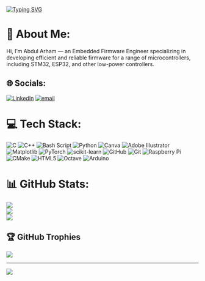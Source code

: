 [![Typing SVG](https://readme-typing-svg.demolab.com?font=Bebas+Neue&weight=900&size=23&pause=1000&color=2EE4F7&width=435&lines=Abdul+Arham;+Firmware+Engineer%7CARM+Cortex%7CSTM32)](https://git.io/typing-svg)

# 💫 About Me:
Hi, I’m Abdul Arham — an Embedded Firmware Engineer specializing in developing efficient and reliable firmware for a range of microcontrollers, including STM32, ESP32, and other low-power controllers.



## 🌐 Socials:
[![LinkedIn](https://img.shields.io/badge/LinkedIn-%230077B5.svg?logo=linkedin&logoColor=white)](https://linkedin.com/in/abdularham1026) [![email](https://img.shields.io/badge/Email-D14836?logo=gmail&logoColor=white)](mailto:arhamansari231@gmail.com) 

# 💻 Tech Stack:
![C](https://img.shields.io/badge/c-%2300599C.svg?style=for-the-badge&logo=c&logoColor=white) ![C++](https://img.shields.io/badge/c++-%2300599C.svg?style=for-the-badge&logo=c%2B%2B&logoColor=white) ![Bash Script](https://img.shields.io/badge/bash_script-%23121011.svg?style=for-the-badge&logo=gnu-bash&logoColor=white) ![Python](https://img.shields.io/badge/python-3670A0?style=for-the-badge&logo=python&logoColor=ffdd54) ![Canva](https://img.shields.io/badge/Canva-%2300C4CC.svg?style=for-the-badge&logo=Canva&logoColor=white) ![Adobe Illustrator](https://img.shields.io/badge/adobe%20illustrator-%23FF9A00.svg?style=for-the-badge&logo=adobe%20illustrator&logoColor=white) ![Matplotlib](https://img.shields.io/badge/Matplotlib-%23ffffff.svg?style=for-the-badge&logo=Matplotlib&logoColor=black) ![PyTorch](https://img.shields.io/badge/PyTorch-%23EE4C2C.svg?style=for-the-badge&logo=PyTorch&logoColor=white) ![scikit-learn](https://img.shields.io/badge/scikit--learn-%23F7931E.svg?style=for-the-badge&logo=scikit-learn&logoColor=white) ![GitHub](https://img.shields.io/badge/github-%23121011.svg?style=for-the-badge&logo=github&logoColor=white) ![Git](https://img.shields.io/badge/git-%23F05033.svg?style=for-the-badge&logo=git&logoColor=white) ![Raspberry Pi](https://img.shields.io/badge/-Raspberry_Pi-C51A4A?style=for-the-badge&logo=Raspberry-Pi) ![CMake](https://img.shields.io/badge/CMake-%23008FBA.svg?style=for-the-badge&logo=cmake&logoColor=white) ![HTML5](https://img.shields.io/badge/html5-%23E34F26.svg?style=for-the-badge&logo=html5&logoColor=white) ![Octave](https://img.shields.io/badge/OCTAVE-darkblue?style=for-the-badge&logo=octave&logoColor=fcd683) ![Arduino](https://img.shields.io/badge/-Arduino-00979D?style=for-the-badge&logo=Arduino&logoColor=white)
# 📊 GitHub Stats:
![](https://github-readme-stats.vercel.app/api?username=arham1026&theme=dark&hide_border=false&include_all_commits=false&count_private=false)<br/>
![](https://nirzak-streak-stats.vercel.app/?user=arham1026&theme=dark&hide_border=false)<br/>
![](https://github-readme-stats.vercel.app/api/top-langs/?username=arham1026&theme=dark&hide_border=false&include_all_commits=false&count_private=false&layout=compact)

## 🏆 GitHub Trophies
![](https://github-profile-trophy.vercel.app/?username=arham1026&theme=radical&no-frame=false&no-bg=true&margin-w=4)

---
[![](https://visitcount.itsvg.in/api?id=arham1026&icon=0&color=0)](https://visitcount.itsvg.in)

<!-- Proudly created with GPRM ( https://gprm.itsvg.in ) -->
